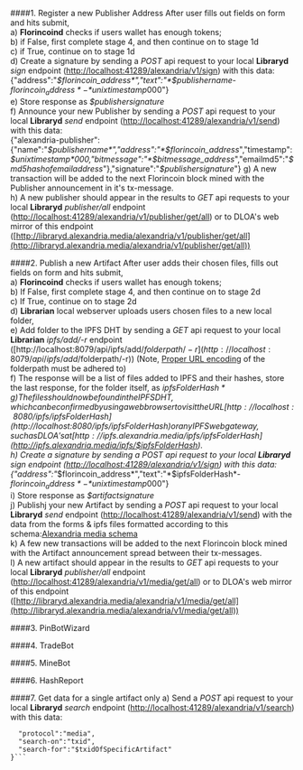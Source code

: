 ####1. Register a new Publisher Address
After user fills out fields on form and hits submit,  
a) **Florincoind** checks if users wallet has enough tokens;  
b) if False, first complete stage 4, and then continue on to stage 1d  
c) if True, continue on to stage 1d  
d) Create a signature by sending a *POST* api request to your local **Libraryd** *sign* endpoint ([http://localhost:41289/alexandria/v1/sign](http://localhost:41289/alexandria/v1/sign)) with this data:  
{"address":"*$florincoin_address*","text":"*$publishername*-*$florincoin_address*-*$unixtimestamp*000"}  
e) Store response as *$publishersignature*  
f) Announce your new Publisher by sending a *POST* api request to your local **Libraryd** *send* endpoint ([http://localhost:41289/alexandria/v1/send](http://localhost:41289/alexandria/v1/send)) with this data:  
{"alexandria-publisher":{"name":"*$publishername*","address":"*$florincoin_address*","timestamp":*$unixtimestamp*000,"bitmessage":"*$bitmessage_address*","emailmd5":"*$md5hashofemailaddress*"},"signature":"*$publishersignature*"}
g) A new transaction will be added to the next Florincoin block mined with the Publisher announcement in it's tx-message.  
h) A new publisher should appear in the results to *GET* api requests to your local **Libraryd** *publisher/all* endpoint ([http://localhost:41289/alexandria/v1/publisher/get/all](http://localhost:41289/alexandria/v1/publisher/get/all)) or to DLOA's web mirror of this endpoint ([http://libraryd.alexandria.media/alexandria/v1/publisher/get/all](http://libraryd.alexandria.media/alexandria/v1/publisher/get/all))

####2. Publish a new Artifact
After user adds their chosen files, fills out fields on form and hits submit,  
a) **Florincoind** checks if users wallet has enough tokens;  
b) If False, first complete stage 4, and then continue on to stage 2d  
c) If True, continue on to stage 2d  
d) **Librarian** local webserver uploads users chosen files to a new local folder,  
e) Add folder to the IPFS DHT by sending a *GET* api request to your local **Librarian** *ipfs/add/-r* endpoint ([http://localhost:8079/api/ipfs/add/$folderpath/-r](http://localhost:8079/api/ipfs/add/$folderpath/-r)) (Note, [Proper URL encoding](http://meyerweb.com/eric/tools/dencoder/) of the folderpath must be adhered to)  
f) The response will be a list of files added to IPFS and their hashes, store the last response, for the folder itself, as *$ipfsFolderHash*  
g) The files should now be found in the IPFS DHT, which can be confirmed by using a web browser to visit the URL [http://localhost:8080/ipfs/$ipfsFolderHash](http://localhost:8080/ipfs/$ipfsFolderHash) or any IPFS web gateway, such as DLOA's at [http://ipfs.alexandria.media/ipfs/$ipfsFolderHash](http://ipfs.alexandria.media/ipfs/$ipfsFolderHash).  
h) Create a signature by sending a *POST* api request to your local **Libraryd** *sign* endpoint ([http://localhost:41289/alexandria/v1/sign](http://localhost:41289/alexandria/v1/sign)) with this data:  
{"address":"*$florincoin_address*","text":"*$ipfsFolderHash*-*$florincoin_address*-*$unixtimestamp*000"}  
i) Store response as *$artifactsignature*  
j) Publishj your new Artifact by sending a *POST* api request to your local **Libraryd** *send* endpoint ([http://localhost:41289/alexandria/v1/send](http://localhost:41289/alexandria/v1/send)) with the data from the forms & ipfs files formatted according to this schema:[Alexandria media schema](https://docs.google.com/spreadsheets/d/1C3KNzQ-ec8Ma1ln5_Z-8609SkOM9TWoxmRprRU3Qe1M/edit#gid=0)  
k) A few new transactions will be added to the next Florincoin block mined with the Artifact announcement spread between their tx-messages.  
l) A new artifact should appear in the results to *GET* api requests to your local **Libraryd** *publisher/all* endpoint ([http://localhost:41289/alexandria/v1/media/get/all](http://localhost:41289/alexandria/v1/media/get/all)) or to DLOA's web mirror of this endpoint ([http://libraryd.alexandria.media/alexandria/v1/media/get/all](http://libraryd.alexandria.media/alexandria/v1/media/get/all))

####3. PinBotWizard

####4. TradeBot

####5. MineBot  

####6. HashReport

####7. Get data for a single artifact only
a) Send a *POST* api request to your local **Libraryd** *search* endpoint ([http://localhost:41289/alexandria/v1/search](http://localhost:41289/alexandria/v1/search)) with this data:  
```{
  "protocol":"media",
  "search-on":"txid",
  "search-for":"$txidOfSpecificArtifact"
}```
